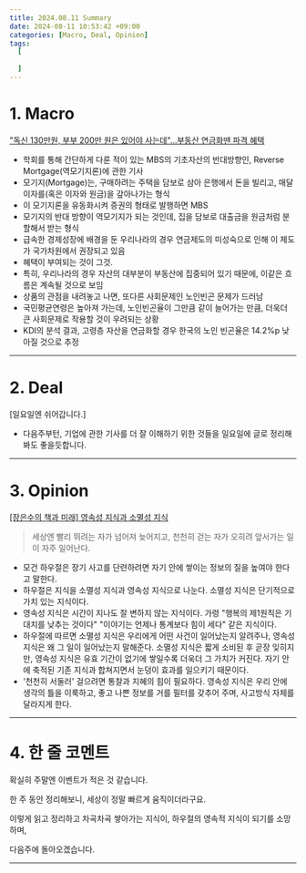 ```yaml
---
title: 2024.08.11 Summary
date: 2024-08-11 10:53:42 +09:00
categories: [Macro, Deal, Opinion]
tags:
  [
   
  ]
---
```


# 1. Macro

["독신 130만원, 부부 200만 원은 있어야 사는데"...부동산 연금화땐 파격 혜택](https://www.mk.co.kr/news/economy/11087512)

- 학회를 통해 간단하게 다룬 적이 있는 MBS의 기초자산의 반대방향인, Reverse Mortgage(역모기지론)에 관한 기사
- 모기지(Mortgage)는, 구매하려는 주택을 담보로 삼아 은행에서 돈을 빌리고, 매달 이자를(혹은 이자와 원금)을 갚아나가는 형식
- 이 모기지론을 유동화시켜 증권의 형태로 발행하면 MBS
- 모기지의 반대 방향이 역모기지가 되는 것인데, 집을 담보로 대출금을 원금처럼 분할해서 받는 형식
- 급속한 경제성장에 배경을 둔 우리나라의 경우 연금제도의 미성숙으로 인해 이 제도가 국가차원에서 권장되고 있음
- 혜택이 부여되는 것이 그것.
- 특히, 우리나라의 경우 자산의 대부분이 부동산에 집중되어 있기 때문에, 이같은 흐름은 계속될 것으로 보임
- 상품의 관점을 내려놓고 나면, 또다른 사회문제인 노인빈곤 문제가 드러남
- 국민평균연령은 높아져 가는데, 노인빈곤율이 그만큼 같이 늘어가는 만큼, 더욱더 큰 사회문제로 작용할 것이 우려되는 상황
- KDI의 분석 결과, 고령층 자산을 연금화할 경우 한국의 노인 빈곤율은 14.2%p 낮아질 것으로 추정

---

# 2. Deal

[일요일엔 쉬어갑니다.]
- 다음주부턴, 기업에 관한 기사를 더 잘 이해하기 위한 것들을 일요일에 글로 정리해봐도 좋을듯합니다.

---

# 3. Opinion

[[장은수의 책과 미래] 영속성 지식과 소멸성 지식](https://www.mk.co.kr/news/contributors/11083704)

> 세상엔 빨리 뛰려는 자가 넘어져 늦어지고, 천천히 걷는 자가 오히려 앞서가는 일이 자주 일어난다.

- 모건 하우절은 장기 사고를 단련하려면 자기 안에 쌓이는 정보의 질을 높여야 한다고 말한다.
- 하우절은 지식을 소멸성 지식과 영속성 지식으로 나눈다. 소멸성 지식은 단기적으로 가치 있는 지식이다.
- 영속성 지식은 시간이 지나도 잘 변하지 않는 지식이다. 가령 "행복의 제1원칙은 기대치를 낮추는 것이다" "이야기는 언제나 통계보다 힘이 세다" 같은 지식이다.
- 하우절에 따르면 소멸성 지식은 우리에게 어떤 사건이 일어났는지 알려주나, 영속성 지식은 왜 그 일이 일어났는지 말해준다. 소멸성 지식은 짧게 소비된 후 곧장 잊히지만, 영속성 지식은 유효 기간이 없기에 쌓일수록 더욱더 그 가치가 커진다. 자기 안에 축적된 기존 지식과 합쳐지면서 눈덩이 효과를 일으키기 때문이다.
- '천천히 서둘러' 걸으려면 통찰과 지혜의 힘이 필요하다. 영속성 지식은 우리 안에 생각의 틀을 이룩하고, 좋고 나쁜 정보를 거를 필터를 갖추어 주며, 사고방식 자체를 달라지게 한다.

---

# 4. 한 줄 코멘트

확실히 주말엔 이벤트가 적은 것 같습니다.

한 주 동안 정리해보니, 세상이 정말 빠르게 움직이더라구요.

이렇게 읽고 정리하고 차곡차곡 쌓아가는 지식이, 하우절의 영속적 지식이 되기를 소망하며,

다음주에 돌아오겠습니다.

---